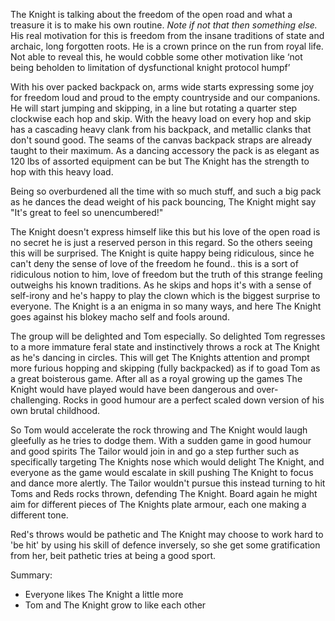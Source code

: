 The Knight is talking about the freedom of the open road and what a treasure it is to make his own routine. *Note if not that then something else.* His real motivation for this is freedom from the insane traditions of state and archaic, long forgotten roots. He is a crown prince on the run from royal life. Not able to reveal this, he would cobble some other motivation like ‘not being beholden to limitation of dysfunctional knight protocol humpf’ 

With his over packed backpack on, arms wide starts expressing some joy for freedom loud and proud to the empty countryside and our companions. He will start jumping and skipping, in a line but rotating a quarter step clockwise each hop and skip. With the heavy load on every hop and skip has a cascading heavy clank from his backpack, and metallic clanks that don't sound good. The seams of the canvas backpack straps are already taught to their maximum. As a dancing accessory the pack is as elegant as 120 lbs of assorted equipment can be but The Knight has the strength to hop with this heavy load. 

Being so overburdened all the time with so much stuff, and such a big pack as he dances the dead weight of his pack bouncing, The Knight might say "It's great to feel so unencumbered!"

The Knight doesn't express himself like this but his love of the open road is no secret he is just a reserved person in this regard. So the others seeing this will be surprised. The Knight is quite happy being ridiculous, since he can't deny the sense of love of the freedom he found.. this is a sort of ridiculous notion to him, love of freedom but the truth of this strange feeling outweighs his known traditions. As he skips and hops it's with a sense of self-irony and he's happy to play the clown which is the biggest surprise to everyone. The Knight is a an enigma in so many ways, and here The Knight goes against his blokey macho self and fools around.

The group will be delighted and Tom especially. So delighted Tom regresses to a more immature feral state and instinctively throws a rock at The Knight as he's dancing in circles. This will get The Knights attention and prompt more furious hopping and skipping (fully backpacked) as if to goad Tom as a great boisterous game. After all as a royal growing up the games The Knight would have played would have been dangerous and over-challenging. Rocks in good humour are a perfect scaled down version of his own brutal childhood.

So Tom would accelerate the rock throwing and The Knight would laugh gleefully as he tries to dodge them. With a sudden game in good humour and good spirits The Tailor would join in and go a step further such as specifically targeting The Knights nose which would delight The Knight, and everyone as the game would escalate in skill pushing The Knight to focus and dance more alertly. The Tailor wouldn't pursue this instead turning to hit Toms and Reds rocks thrown, defending The Knight. Board again he might aim for different pieces of The Knights plate armour, each one making a different tone.

Red's throws would be pathetic and The Knight may choose to work hard to 'be hit' by using his skill of defence inversely, so she get some gratification from her, beit pathetic tries at being a good sport.

Summary:
- Everyone likes The Knight a little more
- Tom and The Knight grow to like each other
